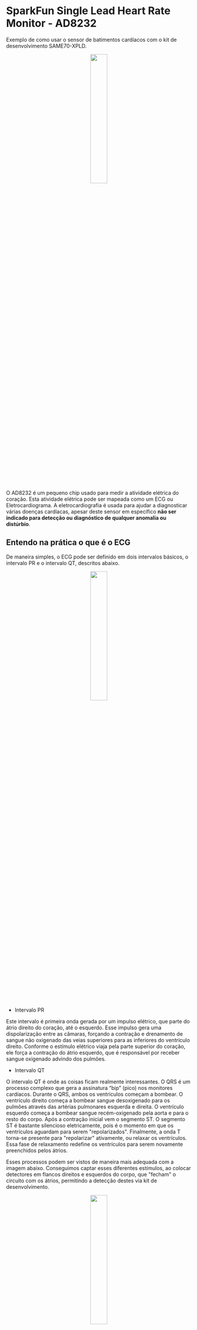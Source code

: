# SparkFun Single Lead Heart Rate Monitor - AD8232

Exemplo de como usar o sensor de batimentos cardíacos com o kit de desenvolvimento SAME70-XPLD.
<div align="center">
    <img src="https://cdn.sparkfun.com/r/500-500/assets/3/b/a/e/1/Ad8232_headers.jpg" style="width:30%;">
</div>

O AD8232 é um pequeno chip usado para medir a atividade elétrica do coração. Esta atividade elétrica pode ser mapeada como um ECG ou Eletrocardiograma. A eletrocardiografia é usada para ajudar a diagnosticar várias doenças cardíacas, apesar deste sensor em específico **não ser indicado para detecção ou diagnóstico de qualquer anomalia ou distúrbio**.

## Entendo na prática o que é o ECG
De maneira simples, o ECG  pode ser definido em  dois intervalos básicos, o intervalo PR e o intervalo QT, descritos abaixo.
<div align="center">
    <img src="https://cdn.sparkfun.com/assets/learn_tutorials/2/5/0/EKG_Complex_en.svg.png" style="width:30%;">
</div>

* Intervalo PR

Este intervalo é primeira onda gerada por um impulso elétrico, que parte do átrio direito do coração, até o esquerdo. Esse impulso gera uma dispolarização entre as câmaras, forçando a contração e drenamento de sangue não oxigenado das veias superiores para as inferiores do ventrículo direito. Conforme o estímulo elétrico viaja pela parte superior do coração, ele força a contração do átrio esquerdo, que é responsável por receber sangue oxigenado advindo dos pulmões.


* Intervalo QT

O intervalo QT é onde as coisas ficam realmente interessantes. O QRS é um processo complexo que gera a assinatura “bip” (pico) nos monitores cardíacos. Durante o QRS, ambos os ventrículos começam a bombear. O ventrículo direito começa a bombear sangue desoxigenado para os pulmões através das artérias pulmonares esquerda e direita.  O ventrículo esquerdo começa a bombear sangue recém-oxigenado pela aorta e para o resto do corpo. 
Após a contração inicial vem o segmento ST. O segmento ST é bastante silencioso eletricamente, pois é o momento em que os ventrículos aguardam para serem "repolarizados". Finalmente, a onda T torna-se presente para "repolarizar" ativamente, ou relaxar os ventrículos. 
Essa fase de relaxamento redefine os ventrículos para serem novamente preenchidos pelos átrios.

Esses processos podem ser vistos de maneira mais adequada com a imagem abaixo. Conseguimos captar esses diferentes estímulos, ao colocar detectores em flancos direitos e esquerdos do corpo, que "fecham" o circuito com os átrios, permitindo a detecção destes via kit de desenvolvimento.

<div align="center">
    <img src="https://cdn.sparkfun.com/assets/0/5/1/f/b/ECG_principle_slow__1_.gif" style="width:30%;">
</div>

## Conectando
Para a montagem utilizou-se os seguintes pinos: 
<div align="center">

| Label na placa  | PINO  | Função|
|---------|-----------------|-------|
| GND  |        GND         | Aterramento  |
| 3.3V   |        3.3V         | Alimentação| 
| OUTPUT |         PC31      | Leitura Analógica|
| LO- |         PC17      | Leitura digital de threshold mínima|
| LO+ |         PA4      |Leitura digital de threshold máxima|
| LVGL |         EXT2      |Visualização gráfica de ECG|


</div>

Visualmente a montagem deve seguir o seguinte padrão:
<div align="center">
    <img src="montagem.png" style="width:50%;">
</div>

<div align="center">
    <img src="circuito.jpeg" style="width:50%;">
</div>

Após a montagem dos componentes eletrônicos, conecte o cabo de três sensores Pads à entrada de captação.

O sensor tem relativa instabilidade, e as conexões Pads, para melhores medições, devem ser colocadas em pontos próximos ao coração além de respeitar o lado correto de sua indicação (escrito "R" [Direita] ou "L"[Esquerda] em cada Pad). Nota-se que apesar destes cuidados, o sensor pode não ter valores totalmente adequados, mas quanto mais menos movimentos (devido a menor ativação muscular), melhor os resultados se mostram. O posicionamento dos Pads pode ser feito conforme nos esquemas abaixo:
<div align="center">
    <img src="https://cdn.sparkfun.com/r/600-600/assets/learn_tutorials/2/5/0/body.png" style="width:30%;">
</div>

## Exemplo
Esta demo tem sua parte principal dentro da pasta **src**.

Para a leitura analógica dos valores gerados pelo sensor, configurou-se o AFEC1, no canal 6 (pino PC31).
Foram captadas amostras a cada 250Hz, e cada valor lido, fora enviado para a task de processamento (task_adc) que, caso dado seja válido, envia para task de ilustração gráfica do ECG.

```c
#define AFEC_POT AFEC1
#define AFEC_POT_ID ID_AFEC1
#define AFEC_POT_CHANNEL 6 // Canal do pino PC31

static void task_adc(void *pvParameters) {
  /* Código */   
  config_AFEC_pot(AFEC_POT, AFEC_POT_ID, AFEC_POT_CHANNEL, AFEC_pot_callback);
  xTimer = xTimerCreate("Timer",
                        250,       // amostragem escolhida         
                        pdTRUE,                      
                        (void *)0,
                        vTimerCallback);
  xTimerStart(xTimer, 0);
  adcData adc;
  while (1) {
    /* Omitindo parte do código */
     else if(xQueueReceive(xQueueADC, &(adc), 1000)) {
      	printf("ADC: %d \n", adc);
	  	xQueueSend(xQueueECG,&adc.value,0);
    }
  }
}
```

Para leitura digital dos valores de Leads off - e Leads off +, com dois tipos de detecção (AC e DC). Segundo fabricante essas detecções ocorrem da seguinte forma:

>**DC Leads Off Detection**

>The dc leads off detection mode is used in three-electrode configurations only. It works by sensing when either instrumentation
>amplifier input voltage is within 0.5 V from the positive rail. In
>this case, each input must have a pull-up resistor connected to the
>positive supply. During normal operation, the subject’s potential
>must be inside the common-mode range of the instrumentation
>amplifier, which is only possible if a third electrode is connected
>to the output of the right leg drive amplifier. 

>**AC Leads Off Detection**

>The ac leads off detection mode is useful when using two
>electrodes only (it does not require the use of a driven electrode).
>In this case, a conduction path must exist between the two
>electrodes, which is usually formed by two resistors, as shown
>in Figure 51.
>These resistors also provide a path for bias return on each input.
>Connect each resistor to REFOUT or RLD to maintain the inputs
>within the common-mode range of the instrumentation
>amplifier. 

Dessa, maneira, configurou-se a leitura desses Outputs digitais para condição de verificação de adequação na medida
```c
#define LO_MINUS_PIO PIOC
#define LO_MINUS_PIO_ID ID_PIOC
#define LO_MINUS_IDX 17
#define LO_MINUS_IDX_MASK (1u << LO_MINUS_IDX)

#define LO_PLUS_PIO PIOA
#define LO_PLUS_PIO_ID ID_PIOA
#define LO_PLUS_IDX 4
#define LO_PLUS_IDX_MASK (1u << LO_PLUS_IDX)

void io_init(void) {
	// Configura-se leitura de output digital com Pull-up desligado
	pmc_enable_periph_clk(LO_MINUS_PIO_ID);
	pmc_enable_periph_clk(LO_PLUS_PIO_ID);
	
	pio_set_input(LO_MINUS_PIO, LO_MINUS_IDX_MASK, PIO_DEFAULT);
	pio_pull_up(LO_MINUS_PIO, LO_MINUS_IDX_MASK, 0);
	
	pio_set_input(LO_PLUS_PIO, LO_PLUS_IDX_MASK, PIO_DEFAULT);
	pio_pull_up(LO_PLUS_PIO, LO_PLUS_IDX_MASK, 0);
}

static void task_adc(void *pvParameters) {
  // Inicia pinos digitais
  io_init();
  /* Omitindo parte do código */
  while (1) {
	//Detecta se os pulsos identificados est�o na threshold do fabricante (filtro passa altas), 
	// se recebe algo nesse sinal digital, não deve exibir o pulso. Segundo o fabricante:
	/* The AD8232 includes a fast restore function that reduces the
	duration of otherwise long settling tails of the high-pass filters.
	After an abrupt signal change that rails the amplifier (such as a
	leads off condition), the AD8232 automatically adjusts to a
	higher filter cutoff. This feature allows the AD8232 to recover
	quickly, and therefore, to take valid measurements soon after
	connecting the electrodes to the subject.                                                                */
	if (pio_get(LO_MINUS_PIO,PIO_INPUT,LO_MINUS_IDX_MASK) || pio_get(LO_PLUS_PIO,PIO_INPUT,LO_PLUS_IDX_MASK)){ 
		   printf("-\n");
	}
     /* Omitindo parte do código */
  }
}
```

Posteriormente, deve-se realizar a exibição gráfica do ECG. Utilizando o display Adafruit, com apoio da biblioteca gráfica LVGL, iremos utilizar o wigdet **lv_chart**, que irá ilustrar os pulsos detectados. Desse modo, declara-se variáveis globais necessárias:
```c
/*Vetor de alocação dos pontos a serem mostrados pelo ECG*/
#define CHAR_DATA_LEN 250
int ser1_data[CHAR_DATA_LEN];
lv_obj_t * chart;
lv_chart_series_t * ser1;
```
 Define-se então a função de construção da tela inicial:

 ```c
/* Tela de amostragem do ECG                         */
void lv_screen_chart(void) {
	chart = lv_chart_create(lv_scr_act());
	lv_obj_set_size(chart, 300, 200);
	lv_obj_align(chart, LV_ALIGN_CENTER, 0, 0);
	lv_chart_set_type(chart, LV_CHART_TYPE_LINE);
	lv_chart_set_range(chart,LV_CHART_AXIS_PRIMARY_Y, 100, 4095);
	lv_chart_set_point_count(chart, CHAR_DATA_LEN);
	lv_chart_set_div_line_count(chart, 0, 0);
	lv_chart_set_update_mode(chart, LV_CHART_UPDATE_MODE_SHIFT);

	ser1 = lv_chart_add_series(chart,  lv_palette_main(LV_PALETTE_RED), LV_CHART_AXIS_PRIMARY_Y);
	lv_chart_set_ext_y_array(chart, ser1, (lv_coord_t *)ser1_data);
}
```

Utilizando uma task própria para atualização do display, prepara-se a comunicação via fila com a **task_adc**, para recebimento dos pulsos detectados e atualização do ECG em tempo real:

 ```c
static void task_lcd(void *pvParameters) {
	int px, py;

	lv_screen_chart();
	int ecg;
	for (;;)  {
		// Recebe valor análogico adequado, preenche novo ponto e gera refresh na tela
		if (xQueueReceive(xQueueECG,&ecg,0)){
			lv_chart_set_next_value(chart, ser1, ecg);
			lv_chart_refresh(chart);
		}
		lv_tick_inc(50);
		lv_task_handler();
		vTaskDelay(50);
	}
}
 ```

 ## Vídeo de demonstração
 Para verificar o Funcionamento do Sensor com ECG ilustrado no display LCD, veja o [vídeo](https://youtube.com/shorts/bZRhbvklFco?feature=share) abaixo:

[![Video](pulsos.jpeg)](https://youtube.com/shorts/bZRhbvklFco?feature=share)

 ## Referências
 [Data Sheet do AD8232](https://cdn.sparkfun.com/datasheets/Sensors/Biometric/AD8232.pdf)

 [SparkFun Tutorial / Documentação ](https://learn.sparkfun.com/tutorials/ad8232-heart-rate-monitor-hookup-guide/)

 [AD8232 Esquemática](https://cdn.sparkfun.com/datasheets/Sensors/Biometric/AD8232_Heart_Rate_Monitor_v10.pdf)